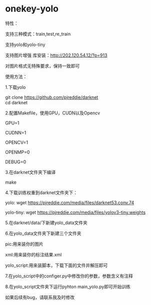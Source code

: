 # onekey-yolo
特性：  

支持三种模式：train,test,re_train  

支持yolo和yolo-tiny  

支持图片增强 库安装：http://202.120.54.12/?p=913  

对图片格式无特殊要求，保持一致即可  


使用方法：

1.下载yolo  

git clone https://github.com/pjreddie/darknet  
cd darknet  

 

2.配置Makefile，使用GPU，CUDN以及Opencv  

GPU=1  

CUDNN=1  

OPENCV=1  

OPENMP=0  

DEBUG=0  


3.在darknet文件夹下编译  

make  


4.下载训练权重到darknet文件夹下：  

yolo: wget https://pjreddie.com/media/files/darknet53.conv.74  

yolo-tiny: wget https://pjreddie.com/media/files/yolov3-tiny.weights  

5.在darknet/data/下新建yolo_data文件夹  


6.在yolo_data文件夹下新建三个文件夹  

pic:用来装你的图片  

xml:用来装你的标注结果.xml  

yolo_script:用来装脚本，下载下面的文件并解压即可  


7.在yolo_script中的configer.py中修改你的参数，参数含义有注释  


8.在yolo_script文件夹下运行pyhton main_yolo.py即可开始训练  


如果后续有bug，请联系我及时修改  
